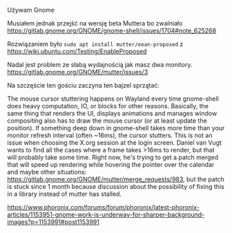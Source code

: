 Używam Gnome

Musiałem jednak przejść na wersję beta Muttera bo zwalniało https://gitlab.gnome.org/GNOME/gnome-shell/issues/1704#note_625268

Rozwiązaniem było `sudo apt install mutter/eoan-proposed` z https://wiki.ubuntu.com/Testing/EnableProposed

Nadal jest problem ze słabą wydajnością jak masz dwa monitory. https://gitlab.gnome.org/GNOME/mutter/issues/3

Na szczęście ten gościu zaczyna ten bajzel sprzątać:

The mouse cursor stuttering happens on Wayland every time gnome-shell does heavy computation, IO, or blocks for other reasons. Basically, the same thing that renders the UI, displays animations and manages window compositing also has to draw the mouse cursor (or at least update the position). If something deep down in gnome-shell takes more time than your monitor refresh interval (often ~16ms), the cursor stutters.
This is not an issue when choosing the X.org session at the login screen.
Daniel van Vugt wants to find all the cases where a frame takes >16ms to render, but that will probably take some time. Right now, he's trying to get a patch merged that will speed up rendering while hovering the pointer over the calendar and maybe other situations: https://gitlab.gnome.org/GNOME/mutter/merge_requests/983, but the patch is stuck since 1 month because discussion about the possibility of fixing this in a library instead of mutter has stalled.

https://www.phoronix.com/forums/forum/phoronix/latest-phoronix-articles/1153951-gnome-work-is-underway-for-sharper-background-images?p=1153991#post1153991
